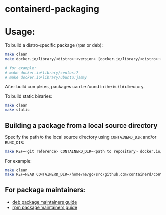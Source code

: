 # containerd-packaging

# Usage:

To build a distro-specific package (rpm or deb):

```bash
make clean
make docker.io/library/<distro>:<version> [docker.io/library/<distro>:<version> ...]

# for example:
# make docker.io/library/centos:7
# make docker.io/library/ubuntu:jammy
```

After build completes, packages can be found in the `build` directory.

To build static binaries:

```bash
make clean
make static
```

## Building a package from a local source directory

Specify the path to the local source directory using `CONTAINERD_DIR` and/or
`RUNC_DIR`:

```bash
make REF=<git reference> CONTAINERD_DIR=<path to repository> docker.io/library/<distro>:<version>
```

For example:

```bash
make clean
make REF=HEAD CONTAINERD_DIR=/home/me/go/src/github.com/containerd/containerd docker.io/library/ubuntu:jammy
```

## For package maintainers:

* [deb package maintainers guide](debian/README.md)
* [rpm package maintainers guide](rpm/README.md)
